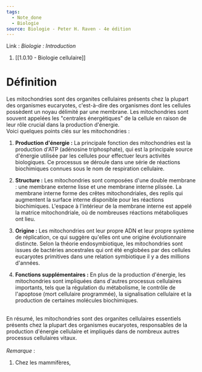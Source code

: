 ```yaml
---
tags:
  - Note_done
  - Biologie
source: Biologie - Peter H. Raven - 4e édition
---
```


Link :
_Biologie : Introduction_
1. [[1.0.10 - Biologie cellulaire]]

# Définition
Les mitochondries sont des organites cellulaires présents chez la plupart des organismes eucaryotes, c'est-à-dire des organismes dont les cellules possèdent un noyau délimité par une membrane. Les mitochondries sont souvent appelées les "centrales énergétiques" de la cellule en raison de leur rôle crucial dans la production d'énergie.
\
Voici quelques points clés sur les mitochondries :

1. **Production d'énergie :** La principale fonction des mitochondries est la production d'ATP (adénosine triphosphate), qui est la principale source d'énergie utilisée par les cellules pour effectuer leurs activités biologiques. Ce processus se déroule dans une série de réactions biochimiques connues sous le nom de respiration cellulaire.
    
2. **Structure :** Les mitochondries sont composées d'une double membrane : une membrane externe lisse et une membrane interne plissée. La membrane interne forme des crêtes mitochondriales, des replis qui augmentent la surface interne disponible pour les réactions biochimiques. L'espace à l'intérieur de la membrane interne est appelé la matrice mitochondriale, où de nombreuses réactions métaboliques ont lieu.
    
3. **Origine :** Les mitochondries ont leur propre ADN et leur propre système de réplication, ce qui suggère qu'elles ont une origine évolutionnaire distincte. Selon la théorie endosymbiotique, les mitochondries sont issues de bactéries ancestrales qui ont été englobées par des cellules eucaryotes primitives dans une relation symbiotique il y a des millions d'années.
    
4. **Fonctions supplémentaires :** En plus de la production d'énergie, les mitochondries sont impliquées dans d'autres processus cellulaires importants, tels que la régulation du métabolisme, le contrôle de l'apoptose (mort cellulaire programmée), la signalisation cellulaire et la production de certaines molécules biochimiques.
    
\
En résumé, les mitochondries sont des organites cellulaires essentiels présents chez la plupart des organismes eucaryotes, responsables de la production d'énergie cellulaire et impliqués dans de nombreux autres processus cellulaires vitaux.
\
\
_Remarque_ :
1. Chez les mammifères, 